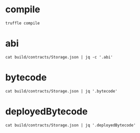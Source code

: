 # compile
````shell script
truffle compile
````
# abi
````shell script
cat build/contracts/Storage.json | jq -c '.abi'
````

# bytecode
````shell script
cat build/contracts/Storage.json | jq '.bytecode'
````

# deployedBytecode

````shell script
cat build/contracts/Storage.json | jq '.deployedBytecode'
````
